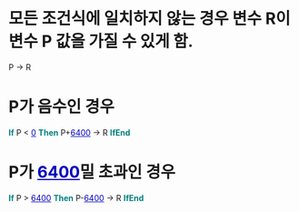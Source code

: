 
# 모든 조건식에 일치하지 않는 경우 변수 R이 변수 P 값을 가질 수 있게 함.
P -&gt; R

# P가 음수인 경우
<span style="color:#008080;font-weight:bold;">If</span> P &lt; <span style="color:#0000c0;text-decoration:underline;">0</span>
<span style="color:#008080;font-weight:bold;">Then</span> P+<span style="color:#0000c0;text-decoration:underline;">6400</span> -&gt; R
<span style="color:#008080;font-weight:bold;">IfEnd</span>

# P가 <span style="color:#0000c0;text-decoration:underline;">6400</span>밀 초과인 경우
<span style="color:#008080;font-weight:bold;">If</span> P &gt; <span style="color:#0000c0;text-decoration:underline;">6400</span>
<span style="color:#008080;font-weight:bold;">Then</span> P-<span style="color:#0000c0;text-decoration:underline;">6400</span> -&gt; R
<span style="color:#008080;font-weight:bold;">IfEnd</span>
